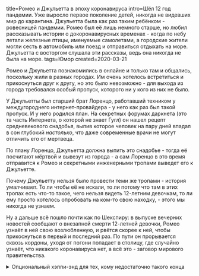 title=Ромео и Джульетта в эпоху коронавируса
intro=Шёл 12 год пандемии. Уже выросло первое поколение детей, никогда не видевших мир до карантина. Джульетта была как раз таким ребёнком - ровесницей пандемии. Ромео был её лишь немного старше, но любил рассказывать истории о докоронавирусных временах - когда по небу летали железные птицы, именуемые самолетами, а городские жители могли сесть в автомобиль или поезд и отправиться отдыхать на море. Джульетта с восторгом слушала эти рассказы, ведь она никогда не была на море.
tags=Юмор
created=2020-03-21

Ромео и Джульетта познакомились в онлайне и только там и общались, поскольку
жили в разных городах. Им очень хотелось встретиться и прикоснуться друг к
другу, но это было невозможно - для выхода из города требовался особый
пропуск, которого ни у кого из них не было.

У Джульетты был старший брат Лоренцо, работавший техником у междугороднего
интернет-провайдера - у него как раз был такой пропуск. И у него родился план.
На секретных форумах даркнета (это та часть Интернета, о которой не знает
Гугл) он нашел рецепт средневекового снадобья, выпив которое человек на пару
дней впадал в сон глубокий _настолько_, что даже современные врачи не могут
отличить его от мертвеца.

По плану Лоренцо, Джульетта должна выпить это снадобье - тогда её
посчитают мёртвой и вывезут из города - а сам Лоренцо в это время
отправится к Ромео и секретными инженерными тропами выведет его к
Джульетте.

Почему Джульетту нельзя было провести теми же тропами - история
умалчивает. То ли чтобы её не искали, то ли потому что там в этих тропах
есть что-то такое, чего нельзя видеть 12-летним девочкам, то ли ему просто
хотелось опробовать на ком-то свою находку, - этого мы никогда не узнаем.

Ну а дальше всё пошло почти как по Шекспиру: в выпуске вечерних новостей
сообщают о внезапной смерти 12-летней девочки, Ромео узнаёт в ней свою
возлюбленную, и рвётся скорее к ней, чтобы прикоснуться в первый и
последний раз. По пути он прорывается сквозь кордоны, уходя от погони
попадает в столицу, где случайно узнаёт, что никакого коронавируса нет, а
всё это - заговор мирового правительства.

<div>
<details><summary>Опциональный хэппи-энд для тех, кому недостаточно такого конца</summary>
<p>Мировое правительство сообщает Ромео, что его возлюбленная не умерла, а очень крепко спит и скоро проснётся; боясь разоблачения предлагает Ромео междугородний пропуск в обмен на молчание - Ромео соглашается, что любовь важнее всего и взяв пропуск мчится к Джульетте. Джульетта просыпается в объятиях своего возлюбленного - они вместе едут на море, коронавирус продолжается.</p>
</details>
</div>

